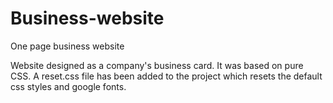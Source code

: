 # Business-website
One page business website


Website designed as a company's business card. It was based on pure CSS. A reset.css file has been added to the project which resets the default css styles and google fonts.
